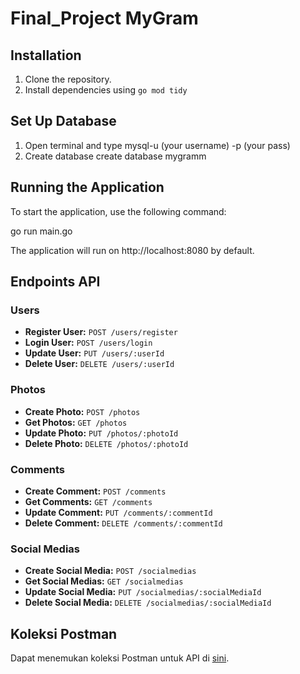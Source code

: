 # Final_Project MyGram

## Installation

1. Clone the repository.
2. Install dependencies using `go mod tidy`

## Set Up Database
1. Open terminal and type
   mysql-u (your username) -p (your pass)
2. Create database
   create database mygramm

## Running the Application

To start the application, use the following command:

go run main.go

The application will run on http://localhost:8080 by default.


## Endpoints API

### Users

- **Register User:** `POST /users/register`
- **Login User:** `POST /users/login`
- **Update User:** `PUT /users/:userId`
- **Delete User:** `DELETE /users/:userId`

### Photos

- **Create Photo:** `POST /photos`
- **Get Photos:** `GET /photos`
- **Update Photo:** `PUT /photos/:photoId`
- **Delete Photo:** `DELETE /photos/:photoId`

### Comments

- **Create Comment:** `POST /comments`
- **Get Comments:** `GET /comments`
- **Update Comment:** `PUT /comments/:commentId`
- **Delete Comment:** `DELETE /comments/:commentId`

### Social Medias

- **Create Social Media:** `POST /socialmedias`
- **Get Social Medias:** `GET /socialmedias`
- **Update Social Media:** `PUT /socialmedias/:socialMediaId`
- **Delete Social Media:** `DELETE /socialmedias/:socialMediaId`

## Koleksi Postman

 Dapat menemukan koleksi Postman untuk API di [sini](https://api.postman.com/collections/23870699-e42c594b-4593-4cbf-b742-599ae0152801?access_key=PMAT-01HSV6GXN08KM9GWGH73AK535T).

